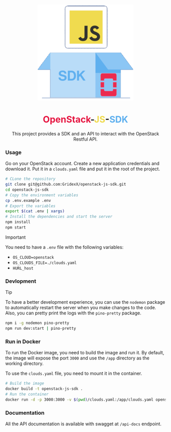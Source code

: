 <div align="center">
<img src="./assets/openstack-js-sdk.png" width="300">
<h1 >
  <span style="color:#E61742">OpenStack</span>-<span style="color:#F0DB4F">JS</span>-<span style="color:#5FB0EF">SDK</span>
</h1>

This project provides a SDK and an API to interact with the OpenStack Restful API. 
</div>

### Usage

Go on your OpenStack account. Create a new application credentials and download it. Put it in a `clouds.yaml` file and put it in the root of the project.


```bash
# CLone the repository
git clone git@github.com:GridexX/openstack-js-sdk.git
cd openstack-js-sdk
# Copy the environment variables
cp .env.example .env
# Export the variables
export $(cat .env | xargs)
# Install the dependencies and start the server
npm install
npm start
```

> [!IMPORTANT]
> You need to have a `.env` file with the following variables:
> - `OS_CLOUD=openstack`
> - `OS_CLOUDS_FILE=./clouds.yaml`
> - `HURL_host`

### Devlopment

> [!TIP]
> To have a better development experience, you can use the `nodemon` package to automatically restart the server when you make changes to the code. Also, you can pretty print the logs with the `pino-pretty` package.

```bash
npm i -g nodemon pino-pretty
npm run dev:start | pino-pretty
```

### Run in Docker

To run the Docker image, you need to build the image and run it.
By default, the image will expose the port `3000` and use the `/app` directory as the working directory.

To use the `clouds.yaml` file, you need to mount it in the container.

```bash
# Build the image
docker build -t openstack-js-sdk .
# Run the container
docker run -d -p 3000:3000 -v $(pwd)/clouds.yaml:/app/clouds.yaml openstack-js-sdk
```

### Documentation

All the API documentation is available with swagget at `/api-docs` endpoint.
